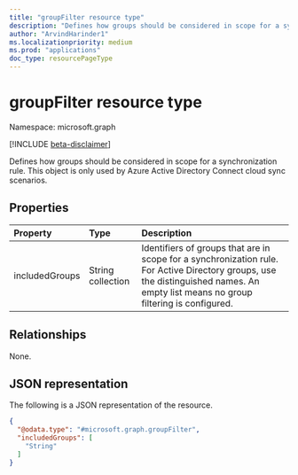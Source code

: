 ```yaml
---
title: "groupFilter resource type"
description: "Defines how groups should be considered in scope for a synchronization rule. This object is only used by Azure Active Directory Connect cloud sync scenarios."
author: "ArvindHarinder1"
ms.localizationpriority: medium
ms.prod: "applications"
doc_type: resourcePageType
---
```


# groupFilter resource type

Namespace: microsoft.graph

[!INCLUDE [beta-disclaimer](../../includes/beta-disclaimer.md)]

Defines how groups should be considered in scope for a synchronization rule. This object is only used by Azure Active Directory Connect cloud sync scenarios.

## Properties
|Property|Type|Description|
|:---|:---|:---|
|includedGroups|String collection|Identifiers of groups that are in scope for a synchronization rule. For Active Directory groups, use the distinguished names. An empty list means no group filtering is configured.|

## Relationships
None.

## JSON representation
The following is a JSON representation of the resource.
<!-- {
  "blockType": "resource",
  "@odata.type": "microsoft.graph.groupFilter"
}
-->
``` json
{
  "@odata.type": "#microsoft.graph.groupFilter",
  "includedGroups": [
    "String"
  ]
}
```

